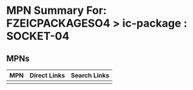 



# MPN Summary For: FZEICPACKAGESO4 > ic-package : SOCKET-04

## MPNs
  

|MPN|Direct Links|Search Links|
| :--- | :--- | :--- |
||||
